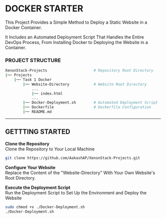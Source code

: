 # DOCKER STARTER

This Project Provides a Simple Method to Deploy a Static Website in a Docker Container.

It Includes an Automated Deployment Script That Handles the Entire DevOps Process, From Installing Docker to Deploying the Website in a Container.

### PROJECT STRUCTURE

```bash
XenonStack-Projects                     # Repository Root Directory
|── Projects
    |── Task 1 Docker
        |── Website-Directory           # Website Root Directory
            ...
            |── index.html
            ...
        |── Docker-Deployment.sh        # Automated Deployment Script
        |── Dockerfile                  # Dockerfile Configuration
        |── README.md
```

---

## GETTTING STARTED

**Clone the Repository** <br>
  Clone the Repository to Your Local Machine
  ```bash
  git clone https://github.com/AakashAP/XenonStack-Projects.git
  ```

**Configure Your Website** <br>
  Replace the Content of the "Website-Directory" With Your Own Website's Root Directory.

**Execute the Deployment Script** <br>
  Run the Deployment Script to Set Up the Environment and Deploy the Website
  ```bash
  sudo chmod +x ./Docker-Deployment.sh
  ./Docker-Deployment.sh
  ```
